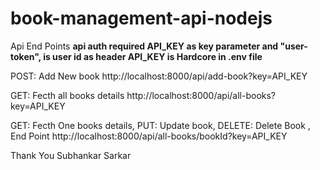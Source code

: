 # book-management-api-nodejs

Api End Points
**api auth required API_KEY as key parameter and "user-token", is user id as header 
API_KEY is Hardcore in .env file**

POST: Add New book
http://localhost:8000/api/add-book?key=API_KEY

GET: Fecth all books details 
http://localhost:8000/api/all-books?key=API_KEY

GET: Fecth One books details, 
PUT: Update book, DELETE: Delete Book , End Point
http://localhost:8000/api/all-books/bookId?key=API_KEY

Thank You
Subhankar Sarkar